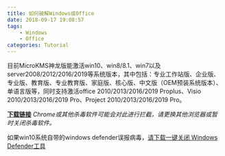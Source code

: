 ```yaml
---
title: 如何破解Windows或Office
date: 2018-09-17 19:08:57
tags: 
	- Windows
	- Office
categories: Tutorial
---
```


目前MicroKMS神龙版能激活win10、win8/8.1、win7以及server2008/2012/2016/2019等系统版本，其中包括：专业工作站版、企业版、专业版、教育版、专业教育版、家庭版、核心版、中文版（OEM预装系统版本）、单语言版等，同时支持激活office 2010/2013/2016/2019 Proplus、Visio 2010/2013/2016/2019 Pro、Project 2010/2013/2016/2019 Pro。
<!--more-->
[**下载链接**](https://github.com/rongtianjie/rongtianjie.github.io/releases/download/kmsv19.01.03/microKMS_v19.01.03.exe)
*Chrome或其他杀毒软件可能会对此进行拦截，请更换其他浏览器或暂时关闭杀毒软件。*

如果win10系统自带的windows defender误报病毒，[请下载一键关闭 Windows Defender工具](https://github.com/rongtianjie/rongtianjie.github.io/releases/download/kmsv19.01.03/Windows.Defender.exe)